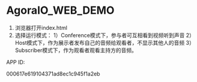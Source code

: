 # AgoraIO_WEB_DEMO

1. 浏览器打开index.html
2. 选择运行模式：
	1）Conference模式下，参与者可互相看到视频听到声音
	2）Host模式下，作为展示者发布自己的音频给观看者，不显示其他人的音频
	3）Subscriber模式下，作为观看者观看主持方的音频。

APP ID:

000617e619104371ad8ec1c945f1a2eb
